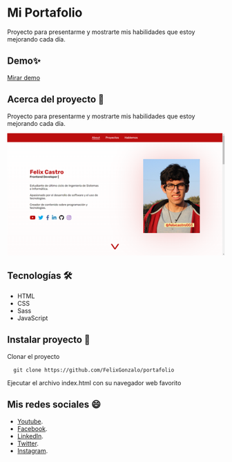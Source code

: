 # Mi Portafolio
Proyecto para presentarme y mostrarte mis habilidades que estoy mejorando cada día.

## Demo✨
[Mirar demo](https://felixgonzalo.github.io/portafolio/)

## Acerca del proyecto 🧐
Proyecto para presentarme y mostrarte mis habilidades que estoy mejorando cada día.

![Img overview project](./assets/img/miportafolio.png)

## Tecnologías 🛠

- HTML
- CSS
- Sass
- JavaScript

## Instalar proyecto 👀
Clonar el proyecto
```
  git clone https://github.com/FelixGonzalo/portafolio
```
Ejecutar el archivo index.html con su navegador web favorito


## Mis redes sociales 😄
* [Youtube](https://www.youtube.com/c/FelixCastro003).
* [Facebook](https://www.facebook.com/felixcastro003).
* [LinkedIn](https://www.linkedin.com/in/felix-castro-cubas-633037192/).
* [Twitter](https://twitter.com/felixcastro003).
* [Instagram](https://www.instagram.com/felixcastro003/).
